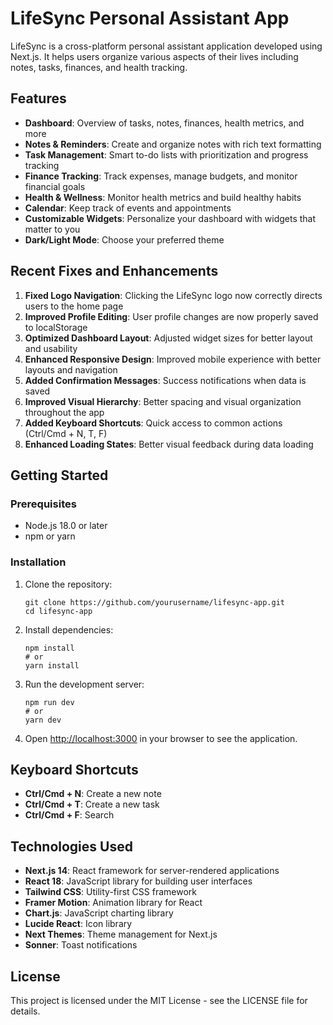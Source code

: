 # LifeSync Personal Assistant App

LifeSync is a cross-platform personal assistant application developed using Next.js. It helps users organize various aspects of their lives including notes, tasks, finances, and health tracking.

## Features

- **Dashboard**: Overview of tasks, notes, finances, health metrics, and more
- **Notes & Reminders**: Create and organize notes with rich text formatting
- **Task Management**: Smart to-do lists with prioritization and progress tracking
- **Finance Tracking**: Track expenses, manage budgets, and monitor financial goals
- **Health & Wellness**: Monitor health metrics and build healthy habits
- **Calendar**: Keep track of events and appointments
- **Customizable Widgets**: Personalize your dashboard with widgets that matter to you
- **Dark/Light Mode**: Choose your preferred theme

## Recent Fixes and Enhancements

1. **Fixed Logo Navigation**: Clicking the LifeSync logo now correctly directs users to the home page
2. **Improved Profile Editing**: User profile changes are now properly saved to localStorage
3. **Optimized Dashboard Layout**: Adjusted widget sizes for better layout and usability
4. **Enhanced Responsive Design**: Improved mobile experience with better layouts and navigation
5. **Added Confirmation Messages**: Success notifications when data is saved
6. **Improved Visual Hierarchy**: Better spacing and visual organization throughout the app
7. **Added Keyboard Shortcuts**: Quick access to common actions (Ctrl/Cmd + N, T, F)
8. **Enhanced Loading States**: Better visual feedback during data loading

## Getting Started

### Prerequisites

- Node.js 18.0 or later
- npm or yarn

### Installation

1. Clone the repository:
   ```
   git clone https://github.com/yourusername/lifesync-app.git
   cd lifesync-app
   ```

2. Install dependencies:
   ```
   npm install
   # or
   yarn install
   ```

3. Run the development server:
   ```
   npm run dev
   # or
   yarn dev
   ```

4. Open [http://localhost:3000](http://localhost:3000) in your browser to see the application.

## Keyboard Shortcuts

- **Ctrl/Cmd + N**: Create a new note
- **Ctrl/Cmd + T**: Create a new task
- **Ctrl/Cmd + F**: Search

## Technologies Used

- **Next.js 14**: React framework for server-rendered applications
- **React 18**: JavaScript library for building user interfaces
- **Tailwind CSS**: Utility-first CSS framework
- **Framer Motion**: Animation library for React
- **Chart.js**: JavaScript charting library
- **Lucide React**: Icon library
- **Next Themes**: Theme management for Next.js
- **Sonner**: Toast notifications

## License

This project is licensed under the MIT License - see the LICENSE file for details.